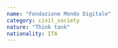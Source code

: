 ```yaml
---
name: "Fondazione Mondo Digitale"
category: civil_society
nature: "Think tank"
nationality: ITA
---
```

    